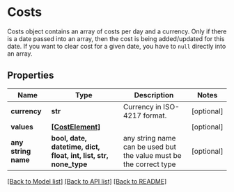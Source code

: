 # Costs

Costs object contains an array of costs per day and a currency. Only if there is a date passed into an array, then the cost is being added/updated for this date. If you want to clear cost for a given date, you have to `null` directly into an array. 

## Properties
Name | Type | Description | Notes
------------ | ------------- | ------------- | -------------
**currency** | **str** | Currency in ISO-4217 format. | [optional] 
**values** | [**[CostElement]**](CostElement.md) |  | [optional] 
**any string name** | **bool, date, datetime, dict, float, int, list, str, none_type** | any string name can be used but the value must be the correct type | [optional]

[[Back to Model list]](../README.md#documentation-for-models) [[Back to API list]](../README.md#documentation-for-api-endpoints) [[Back to README]](../README.md)


